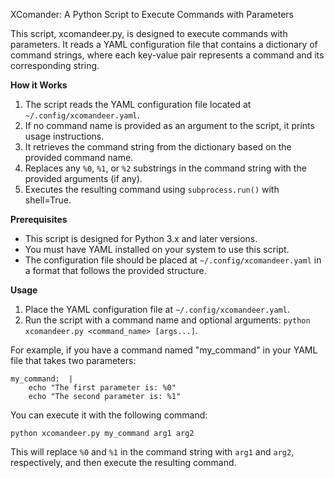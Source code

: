 XComander: A Python Script to Execute Commands with Parameters

This script, xcomandeer.py, is designed to execute commands with parameters. It reads a YAML configuration file that contains a dictionary of command strings, where each key-value pair represents a command and its corresponding string.

**How it Works**

1. The script reads the YAML configuration file located at `~/.config/xcomandeer.yaml`.
2. If no command name is provided as an argument to the script, it prints usage instructions.
3. It retrieves the command string from the dictionary based on the provided command name.
4. Replaces any `%0`, `%1`, or `%2` substrings in the command string with the provided arguments (if any).
5. Executes the resulting command using `subprocess.run()` with shell=True.

**Prerequisites**

* This script is designed for Python 3.x and later versions.
* You must have YAML installed on your system to use this script.
* The configuration file should be placed at `~/.config/xcomandeer.yaml` in a format that follows the provided structure.

**Usage**

1. Place the YAML configuration file at `~/.config/xcomandeer.yaml`.
2. Run the script with a command name and optional arguments: `python xcomandeer.py <command_name> [args...]`.

For example, if you have a command named "my_command" in your YAML file that takes two parameters:

```
my_command:  |
    echo "The first parameter is: %0"
    echo "The second parameter is: %1"
```

You can execute it with the following command:

`python xcomandeer.py my_command arg1 arg2`

This will replace `%0` and `%1` in the command string with `arg1` and `arg2`, respectively, and then execute the resulting command.